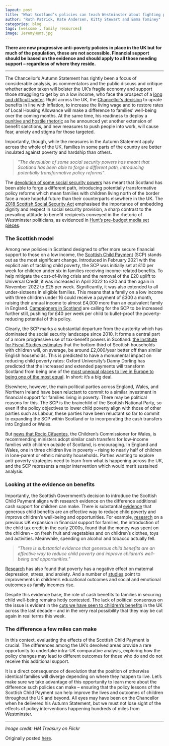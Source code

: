 ```yaml
---
layout: post
title: "What Scotland’s policies can teach Westminster about fighting poverty"
author: "Ruth Patrick, Kate Andersen, Kitty Stewart and Emma Tominey"
categories: blog
tags: [welcome , family resources]
image: JeremyHunt.jpg
---
```

**There are new progressive anti-poverty policies in place in the UK but for much of the population, these are not accessible. Financial support should be based on the evidence and should apply to all those needing support – regardless of where they reside.**

---

The Chancellor’s Autumn Statement has rightly been a focus of considerable analysis, as commentators and the public discuss and critique whether action taken will bolster the UK’s fragile economy and support those struggling to get by on a low income, who face the prospect of a [long and difficult winter](https://changingrealities.org/write-ups/terrified-for-this-winter/). Right across the UK, the [Chancellor’s decision](https://www.gov.uk/government/speeches/autumn-statement-2023-speech) to uprate benefits in line with inflation, to increase the living wage and to restore rates of Local Housing Allowance will make a difference to families’ well-being over the coming months. At the same time, his readiness to deploy a [punitive and hostile rhetoric](https://www.lbc.co.uk/news/unemployed-brits-taxpayers-lose-benefits-jeremy-hunt-back-work-plan/) as he announced yet another extension of benefit sanctions, and new measures to push people into work, will cause fear, anxiety and stigma for those targeted.

Importantly, though, while the measures in the Autumn Statement apply across the whole of the UK, families in some parts of the country are better insulated against poverty and hardship than others.

> *"The devolution of some social security powers has meant that Scotland has been able to forge a different path, introducing potentially transformative policy reforms"*.

The [devolution of some social security powers](https://commonslibrary.parliament.uk/research-briefings/cbp-9048/) has meant that Scotland has been able to forge a different path, introducing potentially transformative policy reforms which mean families with children living north of the border face a more hopeful future than their counterparts elsewhere in the UK. The [2018 Scottish Social Security Act](https://www.gov.scot/policies/social-security/#:~:text=The%20Scotland%20Act%202016%20gave,of%20dignity%2C%20fairness%20and%20respect.) emphasised the importance of embedding dignity and respect in social security provision, a sharp contrast to the prevailing attitude to benefit recipients conveyed in the rhetoric of Westminster politicians, as evidenced in [Hunt’s pre-budget media set pieces](https://www.theguardian.com/uk-news/2023/nov/16/unemployed-benefits-in-jeremy-hunt-autumn-statement).



### The Scottish model

Among new policies in Scotland designed to offer more secure financial support to those on a low income, the [Scottish Child Payment](https://www.mygov.scot/scottish-child-payment) (SCP) stands out as the most significant change. Introduced in February 2021 with the explicit aim of tackling child poverty, the SCP was initially set at £10 per week for children under six in families receiving income-related benefits. To help mitigate the cost-of-living crisis and the removal of the £20 uplift to Universal Credit, it was increased in April 2022 to £20 and then again in November 2022 to £25 per week. Significantly, it was also extended to all under-sixteens in eligible families. This means that a family on a low income with three children under 16 could receive a payment of £300 a month, raising their annual income to almost £4,000 more than an equivalent family in England. [Campaigners in Scotland](https://cpag.org.uk/news-blogs/news-listings/new-official-poverty-statistics-reveal-%E2%80%98utterly-dismaying%E2%80%99-rise-child) are calling for the SCP to be increased further still, pushing for £40 per week per child to bullet-proof the poverty-reducing potential of this policy.

Clearly, the SCP marks a substantial departure from the austerity which has dominated the social security landscape since 2010. It forms a central part of a more progressive use of tax-benefit powers in Scotland: [the Institute for Fiscal Studies estimates](https://ifs.org.uk/publications/analysis-scottish-tax-and-benefit-reforms) that the bottom third of Scottish households with children will, on average, be around £2,000/year better off than similar English households. This is predicted to have a monumental impact on reducing child poverty rates: Oxford University’s Danny Dorling has predicted that the increased and extended payments will transform Scotland from being one of the [most unequal places to live in Europe to being one of the most equal](https://www.ft.com/content/cf41b5d9-c714-40a2-b66d-251efde61504). In short: it’s a big deal.

Elsewhere, however, the main political parties across England, Wales, and Northern Ireland have been reluctant to commit to a similar investment in financial support for families living in poverty. There may be political reasons for this. The SCP is the brainchild of the Scottish National Party, so even if the policy objectives to lower child poverty align with those of other parties such as Labour, these parties have been reluctant so far to commit to expanding the SCP within Scotland or to incorporating the cash transfers into England or Wales.

But [news that Rocio Cifuentes](https://www.bbc.co.uk/news/uk-wales-67238317), the Children’s Commissioner for Wales, is recommending ministers adopt similar cash transfers for low-income families with children outside of Scotland, is encouraging. In England and Wales, one in three children live in poverty – rising to nearly half of children in lone-parent or ethnic minority households. Parties wanting to explore anti-poverty strategies need to learn from what is happening across the UK, and the SCP represents a major intervention which would merit sustained analysis.

### Looking at the evidence on benefits

Importantly, the Scottish Government’s decision to introduce the Scottish Child Payment aligns with research evidence on the difference additional cash support for children can make. There is substantial [evidence](https://www.jrf.org.uk/sites/default/files/jrf/migrated/files/money-children-outcomes-full.pdf) that generous child benefits are an effective way to reduce child poverty and improve children’s well-being and opportunities. For example, [research](https://www.sciencedirect.com/science/article/abs/pii/S0927537105000734) on a previous UK expansion in financial support for families, the introduction of the child tax credit in the early 2000s, found that the money was spent on the children – on fresh fruit and vegetables and on children’s clothes, toys and activities. Meanwhile, spending on alcohol and tobacco actually fell.

> *"There is substantial evidence that generous child benefits are an effective way to reduce child poverty and improve children’s well-being and opportunities."*

[Research](https://link.springer.com/article/10.1007/s12187-020-09782-0) has also found that poverty has a negative effect on maternal depression, stress, and anxiety. And a number of [studies](https://www.aeaweb.org/articles?id=10.1257/pol.3.3.175) point to improvements in children’s educational outcomes and social and emotional outcomes as family incomes rise.

Despite this evidence base, the role of cash benefits to families in securing child well-being remains hotly contested. The lack of political consensus on the issue is evident in the [cuts we have seen to children’s benefits](https://assets.childrenscommissioner.gov.uk/wpuploads/2018/06/Public-Spending-on-Children-in-England-CCO-JUNE-2018.pdf) in the UK across the last decade – and in the very real possibility that they may be cut again in real terms this week.

### The difference a few miles can make

In this context, evaluating the effects of the Scottish Child Payment is crucial. The differences among the UK’s devolved areas provide a rare opportunity to undertake intra-UK comparative analysis, exploring how the policy changes may lead to different outcomes for those who do and do not receive this additional support.

It is a direct consequence of devolution that the position of otherwise identical families will diverge depending on where they happen to live. Let’s make sure we take advantage of this opportunity to learn more about the difference such policies can make – ensuring that the policy lessons of the Scottish Child Payment can help improve the lives and outcomes of children throughout the UK and beyond. All eyes may have been on the Chancellor when he delivered his Autumn Statement, but we must not lose sight of the effects of policy interventions happening hundreds of miles from Westminster.

---

*Image credit: HM Treasury on Flickr*

  Originally posted [here](https://blogs.lse.ac.uk/politicsandpolicy/autumn-statement-what-scotlands-policies-can-teach-westminster-about-fighting-poverty/).

